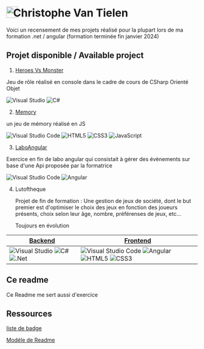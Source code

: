 #  [<img align="left" width="30" style="margin-right: -12px;" src="https://avatars.githubusercontent.com/u/78664027?v=4">](#) Christophe Van Tielen

Voici un recensement de mes projets réalisé pour la plupart lors de ma formation .net / angular (formation terminée fin janvier 2024)

## Projet disponible / Available project

1. [Heroes Vs Monster](https://github.com/murgol75/heroes-VS-monster)

Jeu de rôle réalisé en console dans le cadre de cours de CSharp Orienté Objet

![Visual Studio](https://img.shields.io/badge/Visual%20Studio-5C2D91.svg?style=for-the-badge&logo=visual-studio&logoColor=white) ![C#](https://img.shields.io/badge/c%23-%23239120.svg?style=for-the-badge&logo=c-sharp&logoColor=white)




2. [Memory](https://github.com/murgol75/Memory)

un jeu de mémory réalisé en JS 

![Visual Studio Code](https://img.shields.io/badge/Visual%20Studio%20Code-0078d7.svg?style=for-the-badge&logo=visual-studio-code&logoColor=white) ![HTML5](https://img.shields.io/badge/html5-%23E34F26.svg?style=for-the-badge&logo=html5&logoColor=white) ![CSS3](https://img.shields.io/badge/css3-%231572B6.svg?style=for-the-badge&logo=css3&logoColor=white) ![JavaScript](https://img.shields.io/badge/javascript-%23323330.svg?style=for-the-badge&logo=javascript&logoColor=%23F7DF1E)



3. [LaboAngular](https://github.com/murgol75/laboAngular)

Exercice en fin de labo angular qui consistait à gérer des évènements sur base d'une Api proposée par la formatrice

![Visual Studio Code](https://img.shields.io/badge/Visual%20Studio%20Code-0078d7.svg?style=for-the-badge&logo=visual-studio-code&logoColor=white) ![Angular](https://img.shields.io/badge/angular-%23DD0031.svg?style=for-the-badge&logo=angular&logoColor=white)


4. Lutoftheque

   Projet de fin de formation : Une gestion de jeux de société, dont le but premier est d'optimiser le choix des jeux en fonction des joueurs présents, choix selon leur âge, nombre, préférenses de jeux, etc...
   
   Toujours en évolution
   
  | [Backend](https://github.com/murgol75/latofthequeApi) | [Frontend](https://github.com/murgol75/latofthequeFront) |
  |---|---|
  |![Visual Studio](https://img.shields.io/badge/Visual%20Studio-5C2D91.svg?style=for-the-badge&logo=visual-studio&logoColor=white) ![C#](https://img.shields.io/badge/c%23-%23239120.svg?style=for-the-badge&logo=c-sharp&logoColor=white) ![.Net](https://img.shields.io/badge/.NET-5C2D91?style=for-the-badge&logo=.net&logoColor=white) | ![Visual Studio Code](https://img.shields.io/badge/Visual%20Studio%20Code-0078d7.svg?style=for-the-badge&logo=visual-studio-code&logoColor=white) ![Angular](https://img.shields.io/badge/angular-%23DD0031.svg?style=for-the-badge&logo=angular&logoColor=white) ![HTML5](https://img.shields.io/badge/html5-%23E34F26.svg?style=for-the-badge&logo=html5&logoColor=white) ![CSS3](https://img.shields.io/badge/css3-%231572B6.svg?style=for-the-badge&logo=css3&logoColor=white)|


## Ce readme

Ce Readme me sert aussi d'exercice 

## Ressources
[liste de badge](https://github.com/Ileriayo/markdown-badges)

[Modéle de Readme](https://github.com/othneildrew/Best-README-Template)
<!--
**murgol75/murgol75** is a ✨ _special_ ✨ repository because its `README.md` (this file) appears on your GitHub profile.

Here are some ideas to get you started:

- 🔭 I’m currently working on ...
- 🌱 I’m currently learning ...
- 👯 I’m looking to collaborate on ...
- 🤔 I’m looking for help with ...
- 💬 Ask me about ...
- 📫 How to reach me: ...
- 😄 Pronouns: ...
- ⚡ Fun fact: ...
-->
